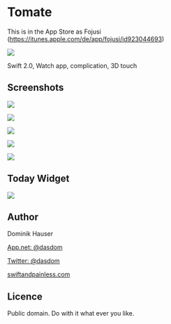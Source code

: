 # Tomate
This is in the App Store as Fojusi (https://itunes.apple.com/de/app/fojusi/id923044693)

![](https://raw.githubusercontent.com/dasdom/Tomate/master/what.gif)

Swift 2.0, Watch app, complication, 3D touch

## Screenshots

![](https://raw.githubusercontent.com/dasdom/Tomate/master/screenshots/Simulator%20Screen%20Shot%2025.10.2015%2C%2014.32.19.png)

![](https://raw.githubusercontent.com/dasdom/Tomate/master/screenshots/Simulator%20Screen%20Shot%2025.10.2015%2C%2014.32.22.png)

![](https://raw.githubusercontent.com/dasdom/Tomate/master/screenshots/Simulator%20Screen%20Shot%2025.10.2015%2C%2014.32.16.png)

![](https://raw.githubusercontent.com/dasdom/Tomate/master/screenshots/Simulator%20Screen%20Shot%2025.10.2015%2C%2014.31.47.png)

![](https://raw.githubusercontent.com/dasdom/Tomate/master/screenshots/Simulator%20Screen%20Shot%2025.10.2015%2C%2014.31.56.png)

## Today Widget

![](https://raw.githubusercontent.com/dasdom/Tomate/master/todaywidget.png)

## Author

Dominik Hauser

[App.net: @dasdom](https://alpha.app.net/dasdom)

[Twitter: @dasdom](https://twitter.com/dasdom)

[swiftandpainless.com](http://swiftandpainless.com)

## Licence

Public domain. Do with it what ever you like.
